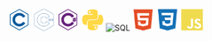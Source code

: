 <img width="40" src="https://raw.githubusercontent.com/devicons/devicon/master/icons/c/c-line.svg" alt="C">
    <img width="40" src="https://raw.githubusercontent.com/devicons/devicon/master/icons/cplusplus/cplusplus-line.svg" alt="C++">
    <img width="40" src="https://raw.githubusercontent.com/devicons/devicon/master/icons/csharp/csharp-line.svg" alt="C#">
    <img width="40" src="https://raw.githubusercontent.com/devicons/devicon/master/icons/python/python-plain.svg" alt="python">
    <img width="65" src="https://upload.wikimedia.org/wikipedia/commons/8/87/Sql_data_base_with_logo.png" alt="SQL">
    <img width="40" src="https://raw.githubusercontent.com/devicons/devicon/master/icons/html5/html5-plain.svg" alt="html5"> 
    <img width="40" src="https://raw.githubusercontent.com/devicons/devicon/master/icons/css3/css3-plain.svg" alt="css3"> 
    <img width="40" src="https://raw.githubusercontent.com/devicons/devicon/master/icons/javascript/javascript-plain.svg" alt="javascript"> 